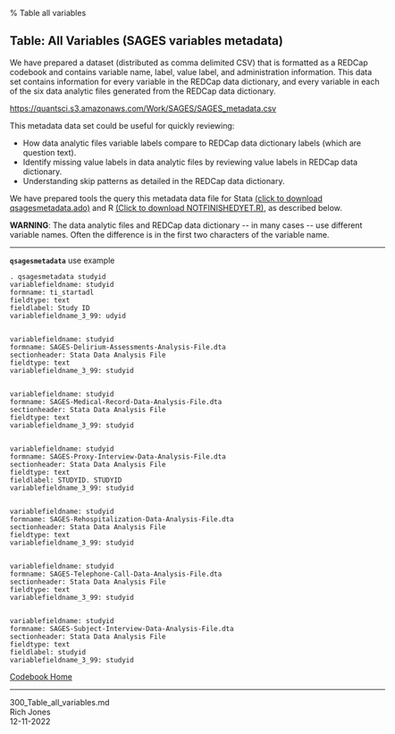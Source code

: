 % Table all variables
<body style="margin: auto; max-width: 48em;">
</body>

## Table: All Variables (SAGES variables metadata)

We have prepared a dataset (distributed as comma delimited CSV) that is formatted as a REDCap codebook and contains variable name, label, value label, and administration information. This data set contains information for every variable in the REDCap data dictionary, and every variable in each of the six data analytic files generated from the REDCap data dictionary.

<https://quantsci.s3.amazonaws.com/Work/SAGES/SAGES_metadata.csv>

This metadata data set could be useful for quickly reviewing:

- How data analytic files variable labels compare to REDCap data dictionary labels (which are question text).
- Identify missing value labels in data analytic files by reviewing value labels in REDCap data dictionary.
- Understanding skip patterns as detailed in the REDCap data dictionary.

We have prepared tools the query this metadata data file for Stata [(click to download qsagesmetadata.ado)](https://www.dropbox.com/s/5yz77eo9e2rj3zx/qsagesmetadata.ado?dl=1) and R [(Click to download NOTFINISHEDYET.R)](#Notfinished), as described below.

**WARNING**: The data analytic files and REDCap data dictionary -- in many cases -- use different variable names. Often the difference is in the first two characters of the variable name. 

---

**`qsagesmetadata`** use example

```
. qsagesmetadata studyid
variablefieldname: studyid
formname: ti_startadl
fieldtype: text
fieldlabel: Study ID
variablefieldname_3_99: udyid


variablefieldname: studyid
formname: SAGES-Delirium-Assessments-Analysis-File.dta
sectionheader: Stata Data Analysis File
fieldtype: text
variablefieldname_3_99: studyid


variablefieldname: studyid
formname: SAGES-Medical-Record-Data-Analysis-File.dta
sectionheader: Stata Data Analysis File
fieldtype: text
variablefieldname_3_99: studyid


variablefieldname: studyid
formname: SAGES-Proxy-Interview-Data-Analysis-File.dta
sectionheader: Stata Data Analysis File
fieldtype: text
fieldlabel: STUDYID. STUDYID
variablefieldname_3_99: studyid


variablefieldname: studyid
formname: SAGES-Rehospitalization-Data-Analysis-File.dta
sectionheader: Stata Data Analysis File
fieldtype: text
variablefieldname_3_99: studyid


variablefieldname: studyid
formname: SAGES-Telephone-Call-Data-Analysis-File.dta
sectionheader: Stata Data Analysis File
fieldtype: text
variablefieldname_3_99: studyid


variablefieldname: studyid
formname: SAGES-Subject-Interview-Data-Analysis-File.dta
sectionheader: Stata Data Analysis File
fieldtype: text
fieldlabel: studyid
variablefieldname_3_99: studyid
```

[Codebook Home](https://quantsci.s3.amazonaws.com/Work/SAGES/SAGES1_Online_Codebook_Files/010_Navigation.html)

---
300_Table_all_variables.md<br>
Rich Jones<br>
12-11-2022<br>



